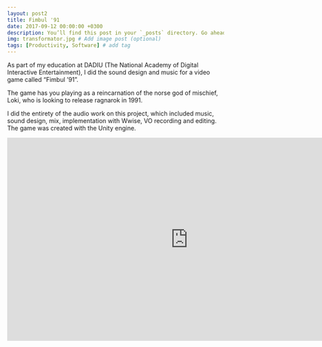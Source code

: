 ```yaml
---
layout: post2
title: Fimbul '91
date: 2017-09-12 00:00:00 +0300
description: You’ll find this post in your `_posts` directory. Go ahead and edit it and re-build the site to see your changes. # Add post description (optional)
img: transformator.jpg # Add image post (optional)
tags: [Productivity, Software] # add tag
---
```


As part of my education at DADIU (The National Academy of Digital Interactive Entertainment), I did the sound design and music for a video game called “Fimbul ’91”. 

The game has you playing as a reincarnation of the norse god of mischief, Loki, who is looking to release ragnarok in 1991.

I did the entirety of the audio work on this project, which included music, sound design, mix, implementation with Wwise, VO recording and editing. The game was created with the Unity engine.


<iframe width="840" height="472.5" src="https://vimeo.com/298598121" frameborder="0" allowfullscreen></iframe>
